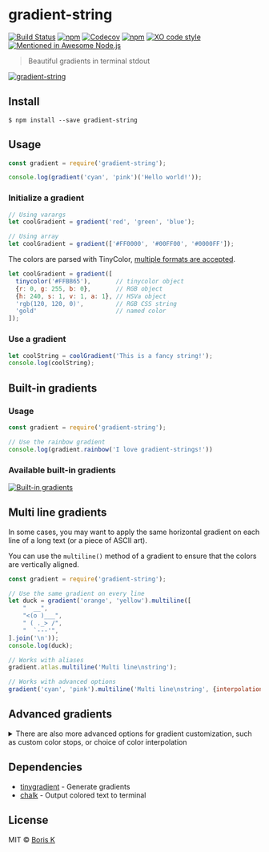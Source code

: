 # gradient-string

[![Build Status](https://img.shields.io/travis/bokub/gradient-string.svg?style=flat-square)](https://travis-ci.org/bokub/gradient-string)
[![npm](https://img.shields.io/npm/v/gradient-string.svg?style=flat-square)](https://www.npmjs.com/package/gradient-string)
[![Codecov](https://img.shields.io/codecov/c/github/bokub/gradient-string.svg?style=flat-square)](https://codecov.io/gh/bokub/gradient-string)
[![npm](https://img.shields.io/npm/dw/gradient-string.svg?style=flat-square)](https://www.npmjs.com/package/gradient-string)
[![XO code style](https://img.shields.io/badge/code_style-XO-5ed9c7.svg?style=flat-square)](https://github.com/sindresorhus/xo)
[![Mentioned in Awesome Node.js](https://awesome.re/mentioned-badge.svg)](https://github.com/sindresorhus/awesome-nodejs)


> Beautiful gradients in terminal stdout

[![gradient-string](http://bit.ly/2tlmSgL)](http://bit.ly/2tlhNFv)


## Install

```
$ npm install --save gradient-string
```

## Usage

```javascript
const gradient = require('gradient-string');

console.log(gradient('cyan', 'pink')('Hello world!'));
```

### Initialize a gradient

```javascript
// Using varargs
let coolGradient = gradient('red', 'green', 'blue');

// Using array
let coolGradient = gradient(['#FF0000', '#00FF00', '#0000FF']);
```

The colors are parsed with TinyColor, [multiple formats are accepted](https://github.com/bgrins/TinyColor/blob/master/README.md#accepted-string-input).

```javascript
let coolGradient = gradient([
  tinycolor('#FFBB65'),       // tinycolor object
  {r: 0, g: 255, b: 0},       // RGB object
  {h: 240, s: 1, v: 1, a: 1}, // HSVa object
  'rgb(120, 120, 0)',         // RGB CSS string
  'gold'                      // named color
]);
```

### Use a gradient

```javascript
let coolString = coolGradient('This is a fancy string!');
console.log(coolString);
```

## Built-in gradients

### Usage

```javascript
const gradient = require('gradient-string');

// Use the rainbow gradient
console.log(gradient.rainbow('I love gradient-strings!'))
```

### Available built-in gradients

[![Built-in gradients](http://bit.ly/2uFygrL)](http://bit.ly/2ufX07r)

## Multi line gradients

In some cases, you may want to apply the same horizontal gradient on each line of a long text (or a piece of ASCII art).

You can use the `multiline()` method of a gradient to ensure that the colors are vertically aligned.

```javascript
const gradient = require('gradient-string');

// Use the same gradient on every line
let duck = gradient('orange', 'yellow').multiline([
    "  __",
    "<(o )___",
    " ( ._> /",
    "  `---'",
].join('\n'));
console.log(duck);

// Works with aliases
gradient.atlas.multiline('Multi line\nstring');

// Works with advanced options
gradient('cyan', 'pink').multiline('Multi line\nstring', {interpolation: 'hsv'});
```

## Advanced gradients

<details>
  <summary>
    There are also more advanced options for gradient customization, such as custom color stops, or choice of color interpolation
  </summary>
  
### Custom color stops

By default, the gradient color stops are distributed equidistantly.

You can specify the position of each color stop (between `0` and `1`), using the following syntax:

```javascript
let coolGradient = gradient([
  {color: '#d8e0de', pos: 0},
  {color: '#255B53', pos: 0.8},
  {color: '#000000', pos: 1}
]);
```

### Color interpolation

When using a gradient, you can actually add a second parameter to choose how the colors will be generated.

Here is the full gradient API:

#### myGradient(text, [options])

##### text
Type: `string`<br>
String you want to color.

##### options
Type: `Object`<br>

###### interpolation
Type: `string`<br>
The gradient can be generated using RGB or HSV interpolation. HSV usually produces brighter colors.
`interpolation` can be set to `rgb` for RGB interpolation, or`hsv` for HSV interpolation.<br>
Defaults to `rgb`. Case insentitive

###### hsvSpin
Type: `string`<br>
Used only in the case of HSV interpolation.<br>
Because hue can be considered as a circle, there are two ways to go from a color to another color.<br>
`hsvSpin` can be either `short` or `long`, depending on if you want to take the shortest or the longest way between two colors.<br>
Defaults to `short`. Case insensitive

#### Example
##### Code
```javascript
const redToGreen = gradient('red', 'green');
const str = '■'.repeat(48);

// Standard RGB gradient
console.log(redToGreen(str)); 

// Short HSV gradient: red -> yellow -> green
console.log(redToGreen(str, {interpolation: 'hsv'}));

// Long HSV gradient: red -> magenta -> blue -> cyan -> green
console.log(redToGreen(str, {interpolation: 'hsv', hsvSpin: 'long'}));
```
##### Result
![Example result](http://i.imgur.com/plQAN2Q.png)

</details>

## Dependencies

- [tinygradient](https://github.com/mistic100/tinygradient) - Generate gradients
- [chalk](https://github.com/chalk/chalk) - Output colored text to terminal


## License

MIT © [Boris K](https://github.com/bokub)
